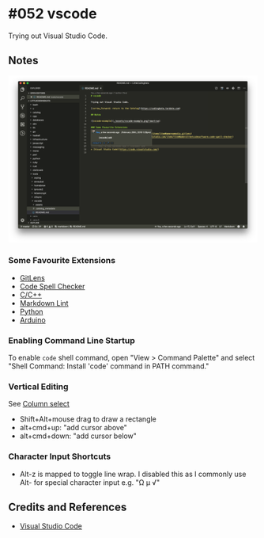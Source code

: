 # #052 vscode

Trying out Visual Studio Code.

## Notes

![vscode-example](./assets/vscode-example.png?raw=true)

### Some Favourite Extensions

* [GitLens](https://marketplace.visualstudio.com/items?itemName=eamodio.gitlens)
* [Code Spell Checker](https://marketplace.visualstudio.com/items?itemName=streetsidesoftware.code-spell-checker)
* [C/C++](https://marketplace.visualstudio.com/items?itemName=ms-vscode.cpptools)
* [Markdown Lint](https://marketplace.visualstudio.com/items?itemName=DavidAnson.vscode-markdownlint)
* [Python](https://marketplace.visualstudio.com/items?itemName=ms-python.python)
* [Arduino](https://marketplace.visualstudio.com/items?itemName=vsciot-vscode.vscode-arduino)

### Enabling Command Line Startup

To enable `code` shell command, open "View > Command Palette" and select "Shell Command: Install 'code' command in PATH command."

### Vertical Editing

See [Column select](https://github.com/Microsoft/vscode/issues/4092)

* Shift+Alt+mouse drag to draw a rectangle
* alt+cmd+up: "add cursor above"
* alt+cmd+down: "add cursor below"

### Character Input Shortcuts

* Alt-z is mapped to toggle line wrap. I disabled this as I commonly use Alt-<key> for special character input e.g. "Ω µ √"

## Credits and References

* [Visual Studio Code](https://code.visualstudio.com/)
